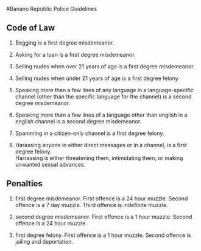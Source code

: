 #Banano Republic Police Guidelines

## Code of Law

1. Begging is a first degree misdemeanor. 

2. Asking for a loan is a first degree misdemeanor.

3. Selling nudes when over 21 years of age is a first degree misdemeanor.

4. Selling nudes when under 21 years of age is a first degree felony.

4. Speaking more than a few lines of any language in a language-specific channel (other than the specific language for the channel) is a second degree misdemeanor.

5. Speaking more than a few lines of a language other than english in a english channel is a second degree misdemeanor.

6. Spamming in a citizen-only channel is a first degree felony.

7. Harassing anyone in either direct messages or in a channel, is a first degree felony.  
Harrassing is either threatening them, intimidating them, or making unwanted sexual advances.  

## Penalties

1. first degree misdemeanor.
First offence is a 24 hour muzzle.
Second offence is a 7 day muzzle.
Third offence is indefinite muzzle.

2. second degree misdemeanor.
First offence is a 1 hour muzzle.
Second offence is a 24 hour muzzle.

3. first degree felony.
First offence is a 1 hour muzzle.
Second offence is jailing and deportation.

